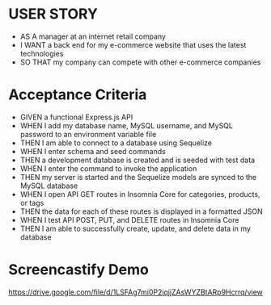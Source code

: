 # USER STORY
- AS A manager at an internet retail company
- I WANT a back end for my e-commerce website that uses the latest technologies
- SO THAT my company can compete with other e-commerce companies
# Acceptance Criteria
- GIVEN a functional Express.js API
- WHEN I add my database name, MySQL username, and MySQL password to an environment variable file
- THEN I am able to connect to a database using Sequelize
- WHEN I enter schema and seed commands
- THEN a development database is created and is seeded with test data
- WHEN I enter the command to invoke the application
- THEN my server is started and the Sequelize models are synced to the MySQL database
- WHEN I open API GET routes in Insomnia Core for categories, products, or tags
- THEN the data for each of these routes is displayed in a formatted JSON
- WHEN I test API POST, PUT, and DELETE routes in Insomnia Core
- THEN I am able to successfully create, update, and delete data in my database

# Screencastify Demo
https://drive.google.com/file/d/1LSFAg7mi0P2iqjjZAsWYZBtARp9Hcrrq/view